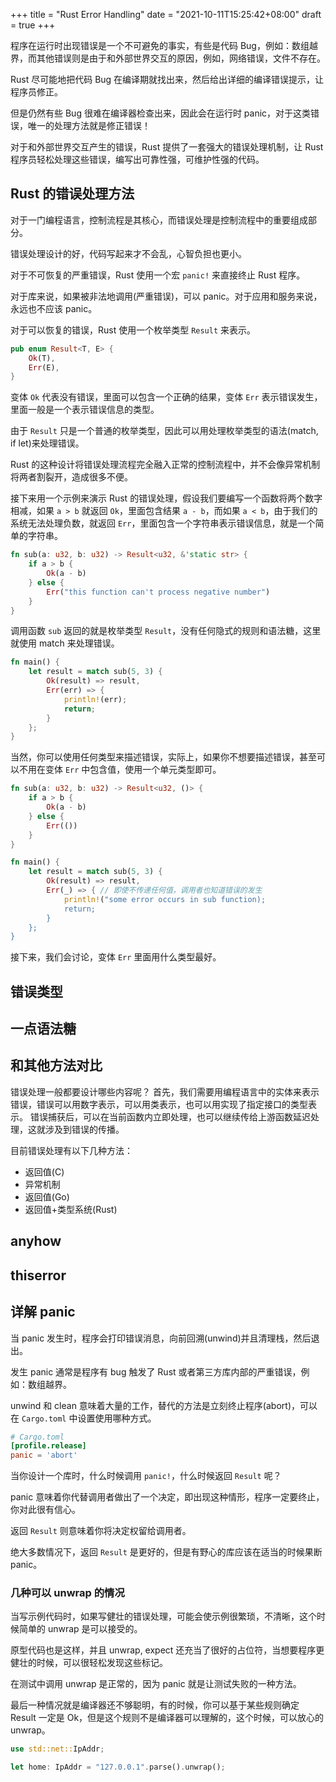 +++
title = "Rust Error Handling"
date = "2021-10-11T15:25:42+08:00"
draft = true
+++

程序在运行时出现错误是一个不可避免的事实，有些是代码 Bug，例如：数组越界，而其他错误则是由于和外部世界交互的原因，例如，网络错误，文件不存在。

Rust 尽可能地把代码 Bug 在编译期就找出来，然后给出详细的编译错误提示，让程序员修正。

但是仍然有些 Bug 很难在编译器检查出来，因此会在运行时 panic，对于这类错误，唯一的处理方法就是修正错误！

对于和外部世界交互产生的错误，Rust 提供了一套强大的错误处理机制，让 Rust 程序员轻松处理这些错误，编写出可靠性强，可维护性强的代码。

## Rust 的错误处理方法

对于一门编程语言，控制流程是其核心，而错误处理是控制流程中的重要组成部分。

错误处理设计的好，代码写起来才不会乱，心智负担也更小。

对于不可恢复的严重错误，Rust 使用一个宏 `panic!` 来直接终止 Rust 程序。

对于库来说，如果被非法地调用(严重错误)，可以 panic。对于应用和服务来说，永远也不应该 panic。

对于可以恢复的错误，Rust 使用一个枚举类型 `Result` 来表示。

```rust
pub enum Result<T, E> {
    Ok(T),
    Err(E),
}
```

变体 `Ok` 代表没有错误，里面可以包含一个正确的结果，变体 `Err` 表示错误发生，里面一般是一个表示错误信息的类型。

由于 `Result` 只是一个普通的枚举类型，因此可以用处理枚举类型的语法(match, if let)来处理错误。

Rust 的这种设计将错误处理流程完全融入正常的控制流程中，并不会像异常机制将两者割裂开，造成很多不便。

接下来用一个示例来演示 Rust 的错误处理，假设我们要编写一个函数将两个数字相减，如果 `a > b` 就返回 `Ok`，里面包含结果 `a - b`，而如果 `a < b`，由于我们的系统无法处理负数，就返回 `Err`，里面包含一个字符串表示错误信息，就是一个简单的字符串。

```rust
fn sub(a: u32, b: u32) -> Result<u32, &'static str> {
    if a > b {
        Ok(a - b)
    } else {
        Err("this function can't process negative number")
    }
}
```

调用函数 `sub` 返回的就是枚举类型 `Result`，没有任何隐式的规则和语法糖，这里就使用 match 来处理错误。

```rust
fn main() {
    let result = match sub(5, 3) {
        Ok(result) => result,
        Err(err) => {
            println!(err);
            return;
        }
    };
}
```

当然，你可以使用任何类型来描述错误，实际上，如果你不想要描述错误，甚至可以不用在变体 `Err` 中包含值，使用一个单元类型即可。

```rust
fn sub(a: u32, b: u32) -> Result<u32, ()> {
    if a > b {
        Ok(a - b)
    } else {
        Err(())
    }
}

fn main() {
    let result = match sub(5, 3) {
        Ok(result) => result,
        Err(_) => { // 即使不传递任何值，调用者也知道错误的发生
            println!("some error occurs in sub function);
            return;
        }
    };
}
```

接下来，我们会讨论，变体 `Err` 里面用什么类型最好。

## 错误类型


## 一点语法糖



## 和其他方法对比

错误处理一般都要设计哪些内容呢？
首先，我们需要用编程语言中的实体来表示错误，错误可以用数字表示，可以用类表示，也可以用实现了指定接口的类型表示。
错误捕获后，可以在当前函数内立即处理，也可以继续传给上游函数延迟处理，这就涉及到错误的传播。


目前错误处理有以下几种方法：
- 返回值(C)
- 异常机制
- 返回值(Go)
- 返回值+类型系统(Rust)



## anyhow

## thiserror

## 详解 panic

当 panic 发生时，程序会打印错误消息，向前回溯(unwind)并且清理栈，然后退出。

发生 panic 通常是程序有 bug 触发了 Rust 或者第三方库内部的严重错误，例如：数组越界。

unwind 和 clean 意味着大量的工作，替代的方法是立刻终止程序(abort)，可以在 `Cargo.toml` 中设置使用哪种方式。

```toml
# Cargo.toml
[profile.release]
panic = 'abort'
```

当你设计一个库时，什么时候调用 `panic!`，什么时候返回 `Result` 呢？

panic 意味着你代替调用者做出了一个决定，即出现这种情形，程序一定要终止，你对此很有信心。

返回 `Result` 则意味着你将决定权留给调用者。

绝大多数情况下，返回 `Result` 是更好的，但是有野心的库应该在适当的时候果断 panic。

### 几种可以 unwrap 的情况

当写示例代码时，如果写健壮的错误处理，可能会使示例很繁琐，不清晰，这个时候简单的 unwrap 是可以接受的。

原型代码也是这样，并且 unwrap, expect 还充当了很好的占位符，当想要程序更健壮的时候，可以很轻松发现这些标记。

在测试中调用 unwrap 是正常的，因为 panic 就是让测试失败的一种方法。

最后一种情况就是编译器还不够聪明，有的时候，你可以基于某些规则确定 Result 一定是 Ok，但是这个规则不是编译器可以理解的，这个时候，可以放心的 unwrap。

```rust
use std::net::IpAddr;

let home: IpAddr = "127.0.0.1".parse().unwrap();
```


